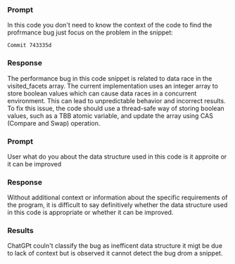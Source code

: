 ### Prompt
In this code you don't need to know the context of the code to find the profrmance bug just focus on the problem in the snippet:

    Commit 743335d
### Response
The performance bug in this code snippet is related to data race in the visited_facets array. The current implementation uses an integer array to store boolean values which can cause data races in a concurrent environment. This can lead to unpredictable behavior and incorrect results. To fix this issue, the code should use a thread-safe way of storing boolean values, such as a TBB atomic variable, and update the array using CAS (Compare and Swap) operation.

### Prompt
User
what do you about the data structure used in this code is it approite or it can be improved

### Response 
Without additional context or information about the specific requirements of the program, it is difficult to say definitively whether the data structure used in this code is appropriate or whether it can be improved. 


### Results
ChatGPt couln't classify the bug as inefficent data structure it migt be due to lack of context but is observed it cannot detect the bug drom a snippet.